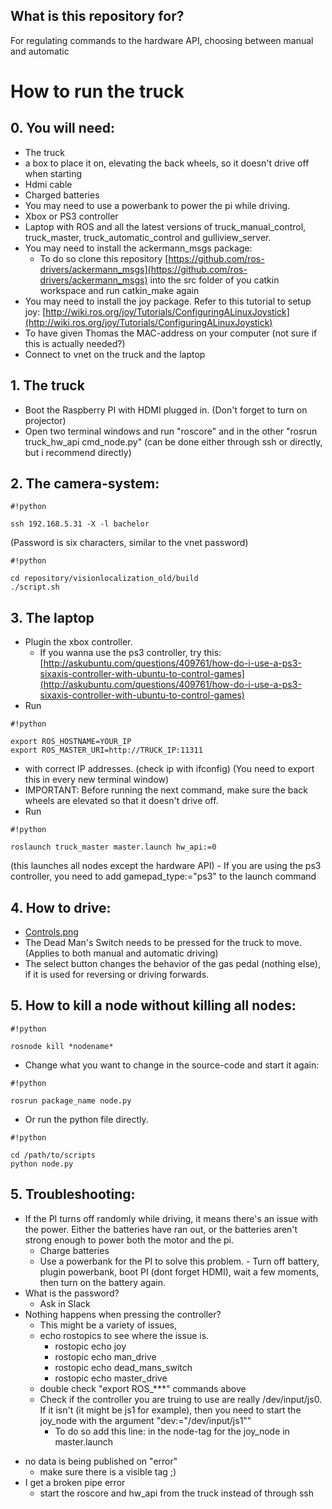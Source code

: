 ## What is this repository for? ##
For regulating commands to the hardware API, choosing between manual and automatic

# How to run the truck #
## 0. You will need: ##
   * The truck
   * a box to place it on, elevating the back wheels, so it doesn't drive off when starting
   * Hdmi cable
   * Charged batteries
   * You may need to use a powerbank to power the pi while driving.
   * Xbox or PS3 controller
   * Laptop with ROS and all the latest versions of truck_manual_control, truck_master, truck_automatic_control and gulliview_server.
   * You may need to install the ackermann_msgs package: 
      - To do so clone this repository [https://github.com/ros-drivers/ackermann_msgs](https://github.com/ros-drivers/ackermann_msgs) into the src folder of you catkin workspace and run catkin_make again
   * You may need to install the joy package. Refer to this tutorial to setup joy: [http://wiki.ros.org/joy/Tutorials/ConfiguringALinuxJoystick](http://wiki.ros.org/joy/Tutorials/ConfiguringALinuxJoystick)
   * To have given Thomas the MAC-address on your computer (not sure if this is actually needed?)
   * Connect to vnet on the truck and the laptop

## 1. The truck ##
   * Boot the Raspberry PI with HDMI plugged in. (Don't forget to turn on projector)
   * Open two terminal windows and run "roscore" and in the other "rosrun truck_hw_api cmd_node.py" (can be done either through ssh or directly, but i recommend directly)
   
## 2. The camera-system: ##
    
```
#!python

ssh 192.168.5.31 -X -l bachelor
```
 (Password is six characters, similar to the vnet password)
    
```
#!python

cd repository/visionlocalization_old/build
./script.sh
```

    
   
## 3. The laptop ##
   * Plugin the xbox controller.
      - If you wanna use the ps3 controller, try this: [http://askubuntu.com/questions/409761/how-do-i-use-a-ps3-sixaxis-controller-with-ubuntu-to-control-games](http://askubuntu.com/questions/409761/how-do-i-use-a-ps3-sixaxis-controller-with-ubuntu-to-control-games)
   * Run 
```
#!python

export ROS_HOSTNAME=YOUR_IP
export ROS_MASTER_URI=http://TRUCK_IP:11311
```
* with correct IP addresses. (check ip with ifconfig) (You need to export this in every new terminal window)
* IMPORTANT: Before running the next command, make sure the back wheels are elevated so that it doesn't drive off.
* Run 

```
#!python

roslaunch truck_master master.launch hw_api:=0
```
 (this launches all nodes except the hardware API)
      - If you are using the ps3 controller, you need to add gamepad_type:="ps3" to the launch command
   
## 4. How to drive: ##
   - [Controls.png](https://bitbucket.org/repo/nqxL85/images/3204438201-Untitled.png)
   - The Dead Man's Switch needs to be pressed for the truck to move. (Applies to both manual and automatic driving)
   - The select button changes the behavior of the gas pedal (nothing else), if it is used for reversing or driving forwards.

## 5. How to kill a node without killing all nodes: ##
    
```
#!python

rosnode kill *nodename*
```

* Change what you want to change in the source-code and start it again:

```
#!python

rosrun package_name node.py
```
 
* Or run the python file directly.

```
#!python

cd /path/to/scripts
python node.py
```
## 5. Troubleshooting:  
   *  If the PI turns off randomly while driving, it means there's an issue with the power. Either the batteries have ran out, or the batteries aren't strong enough to power both the     motor and the pi.
       - Charge batteries
       - Use a powerbank for the PI to solve this problem.
             - Turn off battery, plugin powerbank, boot PI (dont forget HDMI), wait a few moments, then turn on the battery again.
   * What is the password?
      - Ask in Slack
   * Nothing happens when pressing the controller?
       - This might be a variety of issues, 
       - echo rostopics to see where the issue is.
           - rostopic echo joy
           - rostopic echo man_drive
           - rostopic echo dead_mans_switch
           - rostopic echo master_drive
       - double check "export ROS_***" commands above
       - Check if the controller you are truing to use are really /dev/input/js0. If it isn't (it might be js1 for example), 
         then you need to start the joy_node with the argument "dev:="/dev/input/js1""
         - To do so add this line:
             <param name="dev" type="string" value="/dev/input/js1" />
            in the node-tag for the joy_node in master.launch
   - no data is being published on "error"
      - make sure there is a visible tag ;)
   - I get a broken pipe error
      - start the roscore and hw_api from the truck instead of through ssh